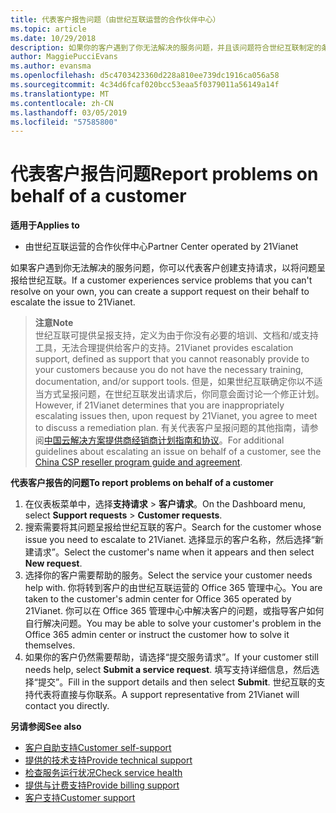 ```yaml
---
title: 代表客户报告问题（由世纪互联运营的合作伙伴中心）
ms.topic: article
ms.date: 10/29/2018
description: 如果你的客户遇到了你无法解决的服务问题，并且该问题符合世纪互联制定的条件，请为他们提出支持请求。
author: MaggiePucciEvans
ms.author: evansma
ms.openlocfilehash: d5c4703423360d228a810ee739dc1916ca056a58
ms.sourcegitcommit: 4c34d6fcaf020bcc53eaa5f0379011a56149a14f
ms.translationtype: MT
ms.contentlocale: zh-CN
ms.lasthandoff: 03/05/2019
ms.locfileid: "57585800"
---
```

# <a name="report-problems-on-behalf-of-a-customer"></a><span data-ttu-id="a7aa8-103">代表客户报告问题</span><span class="sxs-lookup"><span data-stu-id="a7aa8-103">Report problems on behalf of a customer</span></span>

<span data-ttu-id="a7aa8-104">**适用于**</span><span class="sxs-lookup"><span data-stu-id="a7aa8-104">**Applies to**</span></span>

-   <span data-ttu-id="a7aa8-105">由世纪互联运营的合作伙伴中心</span><span class="sxs-lookup"><span data-stu-id="a7aa8-105">Partner Center operated by 21Vianet</span></span>


<span data-ttu-id="a7aa8-106">如果客户遇到你无法解决的服务问题，你可以代表客户创建支持请求，以将问题呈报给世纪互联。</span><span class="sxs-lookup"><span data-stu-id="a7aa8-106">If a customer experiences service problems that you can't resolve on your own, you can create a support request on their behalf to escalate the issue to 21Vianet.</span></span>

><span data-ttu-id="a7aa8-107">**注意**</span><span class="sxs-lookup"><span data-stu-id="a7aa8-107">**Note**</span></span><br><span data-ttu-id="a7aa8-108">世纪互联可提供呈报支持，定义为由于你没有必要的培训、文档和/或支持工具，无法合理提供给客户的支持。</span><span class="sxs-lookup"><span data-stu-id="a7aa8-108">21Vianet provides escalation support, defined as support that you cannot reasonably provide to your customers because you do not have the necessary training, documentation, and/or support tools.</span></span> <span data-ttu-id="a7aa8-109">但是，如果世纪互联确定你以不适当方式呈报问题，在世纪互联发出请求后，你同意会面讨论一个修正计划。</span><span class="sxs-lookup"><span data-stu-id="a7aa8-109">However, if 21Vianet determines that you are inappropriately escalating issues then, upon request by 21Vianet, you agree to meet to discuss a remediation plan.</span></span> <span data-ttu-id="a7aa8-110">有关代表客户呈报问题的其他指南，请参阅[中国云解决方案提供商经销商计划指南和协议](csp-program-guide-and-agreements.md)。</span><span class="sxs-lookup"><span data-stu-id="a7aa8-110">For additional guidelines about escalating an issue on behalf of a customer, see the [China CSP reseller program guide and agreement](csp-program-guide-and-agreements.md).</span></span>


<span data-ttu-id="a7aa8-111">**代表客户报告的问题**</span><span class="sxs-lookup"><span data-stu-id="a7aa8-111">**To report problems on behalf of a customer**</span></span>

1. <span data-ttu-id="a7aa8-112">在仪表板菜单中，选择**支持请求** &gt; **客户请求**。</span><span class="sxs-lookup"><span data-stu-id="a7aa8-112">On the Dashboard menu, select **Support requests** &gt; **Customer requests**.</span></span>
2. <span data-ttu-id="a7aa8-113">搜索需要将其问题呈报给世纪互联的客户。</span><span class="sxs-lookup"><span data-stu-id="a7aa8-113">Search for the customer whose issue you need to escalate to 21Vianet.</span></span> <span data-ttu-id="a7aa8-114">选择显示的客户名称，然后选择“新建请求”。</span><span class="sxs-lookup"><span data-stu-id="a7aa8-114">Select the customer's name when it appears and then select **New request**.</span></span>
3. <span data-ttu-id="a7aa8-115">选择你的客户需要帮助的服务。</span><span class="sxs-lookup"><span data-stu-id="a7aa8-115">Select the service your customer needs help with.</span></span> <span data-ttu-id="a7aa8-116">你将转到客户的由世纪互联运营的 Office 365 管理中心。</span><span class="sxs-lookup"><span data-stu-id="a7aa8-116">You are taken to the customer's admin center for Office 365 operated by 21Vianet.</span></span> <span data-ttu-id="a7aa8-117">你可以在 Office 365 管理中心中解决客户的问题，或指导客户如何自行解决问题。</span><span class="sxs-lookup"><span data-stu-id="a7aa8-117">You may be able to solve your customer's problem in the Office 365 admin center or instruct the customer how to solve it themselves.</span></span>
4. <span data-ttu-id="a7aa8-118">如果你的客户仍然需要帮助，请选择“提交服务请求”。</span><span class="sxs-lookup"><span data-stu-id="a7aa8-118">If your customer still needs help, select **Submit a service request**.</span></span> <span data-ttu-id="a7aa8-119">填写支持详细信息，然后选择“提交”。</span><span class="sxs-lookup"><span data-stu-id="a7aa8-119">Fill in the support details and then select **Submit**.</span></span> <span data-ttu-id="a7aa8-120">世纪互联的支持代表将直接与你联系。</span><span class="sxs-lookup"><span data-stu-id="a7aa8-120">A support representative from 21Vianet will contact you directly.</span></span>

<span data-ttu-id="a7aa8-121">**另请参阅**</span><span class="sxs-lookup"><span data-stu-id="a7aa8-121">**See also**</span></span>

-   [<span data-ttu-id="a7aa8-122">客户自助支持</span><span class="sxs-lookup"><span data-stu-id="a7aa8-122">Customer self-support</span></span>](customer-self-support.md)
-   [<span data-ttu-id="a7aa8-123">提供的技术支持</span><span class="sxs-lookup"><span data-stu-id="a7aa8-123">Provide technical support</span></span>](provide-technical-support.md)
-   [<span data-ttu-id="a7aa8-124">检查服务运行状况</span><span class="sxs-lookup"><span data-stu-id="a7aa8-124">Check service health</span></span>](check-service-health.md)
-   [<span data-ttu-id="a7aa8-125">提供与计费支持</span><span class="sxs-lookup"><span data-stu-id="a7aa8-125">Provide billing support</span></span>](provide-billing-support.md)
-   [<span data-ttu-id="a7aa8-126">客户支持</span><span class="sxs-lookup"><span data-stu-id="a7aa8-126">Customer support</span></span>](customer-support.md)